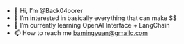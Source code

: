 - 👋 Hi, I’m @Back04oorer
- 👀 I’m interested in basically everything that can make $$
- 🌱 I’m currently learning OpenAI Interface + LangChain
- 📫 How to reach me bamingyuan@gmailc.com

<!---
Back04oorer/Back04oorer is a ✨ special ✨ repository because its `README.md` (this file) appears on your GitHub profile.
You can click the Preview link to take a look at your changes.
--->

